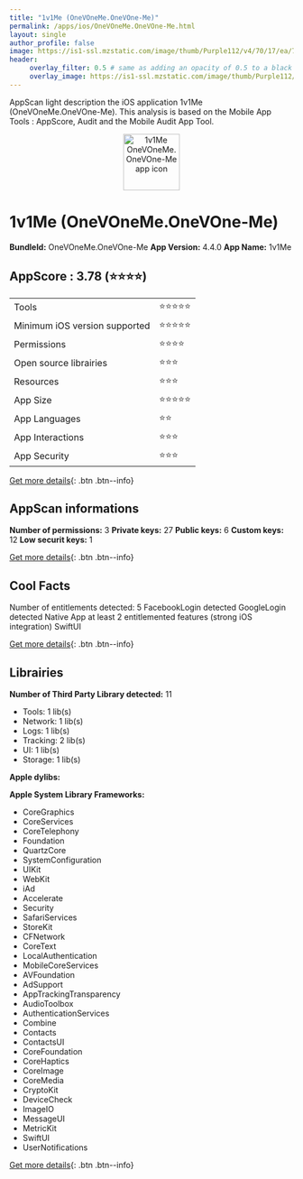 ```yaml
---
title: "1v1Me (OneVOneMe.OneVOne-Me)"
permalink: /apps/ios/OneVOneMe.OneVOne-Me.html
layout: single
author_profile: false
image: https://is1-ssl.mzstatic.com/image/thumb/Purple112/v4/70/17/ea/7017ea75-dff1-6764-0224-82c326c8838a/AppIcon-0-1x_U007emarketing-0-5-0-85-220.png/512x512bb.jpg
header: 
     overlay_filter: 0.5 # same as adding an opacity of 0.5 to a black background
     overlay_image: https://is1-ssl.mzstatic.com/image/thumb/Purple112/v4/70/17/ea/7017ea75-dff1-6764-0224-82c326c8838a/AppIcon-0-1x_U007emarketing-0-5-0-85-220.png/512x512bb.jpg
---
```

AppScan light description the iOS application 1v1Me (OneVOneMe.OneVOne-Me). This analysis is based on the Mobile App Tools : AppScore, Audit and the Mobile Audit App Tool.

  
  
<div style="text-align: center;"><img src="https://is1-ssl.mzstatic.com/image/thumb/Purple112/v4/70/17/ea/7017ea75-dff1-6764-0224-82c326c8838a/AppIcon-0-1x_U007emarketing-0-5-0-85-220.png/512x512bb.jpg" width="100" height="100" alt="1v1Me OneVOneMe.OneVOne-Me app icon"></div>  
  
# 1v1Me (OneVOneMe.OneVOne-Me)

**BundleId:** OneVOneMe.OneVOne-Me
**App Version:** 4.4.0
**App Name:** 1v1Me


## AppScore : 3.78 (⭐️⭐️⭐️⭐️) 

<table>
<tr><td> Tools </td><td> ⭐️⭐️⭐️⭐️⭐️ </td></tr>
<tr><td> Minimum iOS version supported </td><td> ⭐️⭐️⭐️⭐️⭐️ </td></tr>
<tr><td> Permissions </td><td> ⭐️⭐️⭐️⭐️ </td></tr>
<tr><td> Open source librairies </td><td> ⭐️⭐️⭐️ </td></tr>
<tr><td> Resources </td><td> ⭐️⭐️⭐️ </td></tr>
<tr><td> App Size </td><td> ⭐️⭐️⭐️⭐️⭐️ </td></tr>
<tr><td> App Languages </td><td> ⭐️⭐️ </td></tr>
<tr><td> App Interactions </td><td> ⭐️⭐️⭐️ </td></tr>
<tr><td> App Security </td><td> ⭐️⭐️⭐️ </td></tr>
</table>

[Get more details](/pricing.html){: .btn .btn--info}  
  
## AppScan informations 

**Number of permissions:** 3
**Private keys:** 27
**Public keys:** 6
**Custom keys:** 12
**Low securit keys:** 1
  
[Get more details](/pricing.html){: .btn .btn--info}

## Cool Facts

Number of entitlements detected: 5
FacebookLogin detected
GoogleLogin detected
Native App
at least 2 entitlemented features (strong iOS integration)
SwiftUI
  
[Get more details](/pricing.html){: .btn .btn--info}

## Librairies 
**Number of Third Party Library detected:** 11
- Tools: 1 lib(s)
- Network: 1 lib(s)
- Logs: 1 lib(s)
- Tracking: 2 lib(s)
- UI: 1 lib(s)
- Storage: 1 lib(s)

**Apple dylibs:**


**Apple System Library Frameworks:**
- CoreGraphics
- CoreServices
- CoreTelephony
- Foundation
- QuartzCore
- SystemConfiguration
- UIKit
- WebKit
- iAd
- Accelerate
- Security
- SafariServices
- StoreKit
- CFNetwork
- CoreText
- LocalAuthentication
- MobileCoreServices
- AVFoundation
- AdSupport
- AppTrackingTransparency
- AudioToolbox
- AuthenticationServices
- Combine
- Contacts
- ContactsUI
- CoreFoundation
- CoreHaptics
- CoreImage
- CoreMedia
- CryptoKit
- DeviceCheck
- ImageIO
- MessageUI
- MetricKit
- SwiftUI
- UserNotifications


  
[Get more details](/pricing.html){: .btn .btn--info}

